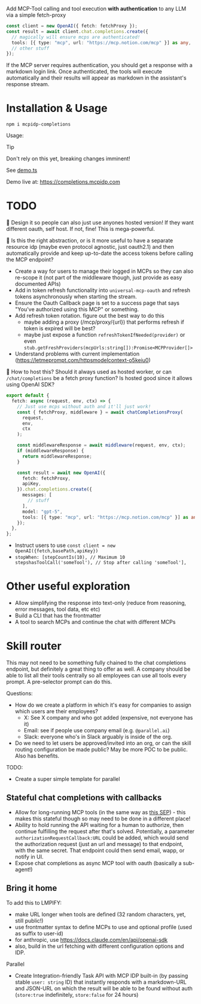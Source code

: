 Add MCP-Tool calling and tool execution **with authentication** to any LLM via a simple fetch-proxy

```ts
const client = new OpenAI({ fetch: fetchProxy });
const result = await client.chat.completions.create({
  // magically will ensure mcps are authenticated!
  tools: [{ type: "mcp", url: "https://mcp.notion.com/mcp" }] as any,
  // other stuff
});
```

If the MCP server requires authentication, you should get a response with a markdown login link. Once authenticated, the tools will execute automatically and their results will appear as markdown in the assistant's response stream.

# Installation & Usage

```
npm i mcpidp-completions
```

Usage:

> [!TIP]
> Don't rely on this yet, breaking changes imminent!

See [demo.ts](demo.ts)

Demo live at: https://completions.mcpidp.com

# TODO

🤔 Design it so people can also just use anyones hosted version! If they want different oauth, self host. If not, fine! This is mega-powerful.

🤔 Is this the right abstraction, or is it more useful to have a separate resource idp (maybe even protocol agnostic, just oauth2.1) and then automatically provide and keep up-to-date the access tokens before calling the MCP endpoint?

- Create a way for users to manage their logged in MCPs so they can also re-scope it (not part of the middleware though, just provide as easy documented APIs)
- Add in token refresh functionality into `universal-mcp-oauth` and refresh tokens asynchronously when starting the stream.
- Ensure the Oauth Callback page is set to a success page that says "You've authorized using this MCP" or something.
- Add refresh token rotation. figure out the best way to do this
  - maybe adding a proxy (/mcp/proxy/{url}) that performs refresh if token is expired will be best?
  - maybe just expose a function `refreshTokenIfNeeded(provider)` or even `stub.getFreshProviders(mcpUrls:string[]):Promise<MCPProvider[]>`
- Understand problems with current implementation (https://letmeprompt.com/httpsmodelcontext-o5keiu0)

🤔 How to host this? Should it always used as hosted worker, or can `/chat/completions` be a fetch proxy function? Is hosted good since it allows using OpenAI SDK?

```ts
export default {
  fetch: async (request, env, ctx) => {
    // Just use mcps without auth and it'll just work!
    const { fetchProxy, middleware } = await chatCompletionsProxy(
      request,
      env,
      ctx
    );

    const middlewareResponse = await middleware(request, env, ctx);
    if (middlewareResponse) {
      return middlewareResponse;
    }

    const result = await new OpenAI({
      fetch: fetchProxy,
      apiKey,
    }).chat.completions.create({
      messages: [
        // stuff
      ],
      model: "gpt-5",
      tools: [{ type: "mcp", url: "https://mcp.notion.com/mcp" }] as any,
    });
  },
};
```

- Instruct users to use `const client = new OpenAI({fetch,basePath,apiKey})`
- `stopWhen: [stepCountIs(10), // Maximum 10 stepshasToolCall('someTool'), // Stop after calling 'someTool'],`

# Other useful exploration

- Allow simplifying the response into text-only (reduce from reasoning, error messages, tool data, etc etc)
- Build a CLI that has the frontmatter
- A tool to search MCPs and continue the chat with different MCPs

# Skill router

This may not need to be something fully chained to the chat completions endpoint, but definitely a great thing to offer as well. A company should be able to list all their tools centrally so all employees can use all tools every prompt. A pre-selector prompt can do this.

Questions:

- How do we create a platform in which it's easy for companies to assign which users are their employees?
  - X: See X company and who got added (expensive, not everyone has it)
  - Email: see if people use company email (e.g. `@parallel.ai`)
  - Slack: everyone who's in Slack arguably is inside of the org.
- Do we need to let users be approved/invited into an org, or can the skill routing configuration be made public? May be more POC to be public. Also has benefits.

TODO:

- Create a super simple template for parallel

## Stateful chat completions with callbacks

<!-- Valuable research/preparation for Parallel -->

- Allow for long-running MCP tools (in the same way as [this SEP](https://github.com/modelcontextprotocol/modelcontextprotocol/issues/1391)) - this makes this stateful though so may need to be done in a different place!
- Ability to hold running the API waiting for a human to authorize, then continue fulfilling the request after that's solved. Potentially, a parameter `authorizationRequestCallback:URL` could be added, which would send the authorization request (just an url and message) to that endpoint, with the same secret. That endpoint could then send email, wapp, or notify in UI.
- Expose chat completions as async MCP tool with oauth (basically a sub-agent!)

## Bring it home

To add this to LMPIFY:

- make URL longer when tools are defined (32 random characters, yet, still public!)
- use frontmatter syntax to define MCPs to use and optional profile (used as suffix to user-id)
- for anthropic, use https://docs.claude.com/en/api/openai-sdk
- also, build in the url fetching with different configuration options and IDP.

Parallel

- Create Integration-friendly Task API with MCP IDP built-in (by passing stable `user: string` ID) that instantly responds with a markdown-URL and JSON-URL on which the result will be able to be found without auth (`store:true` indefinitely, `store:false` for 24 hours)
